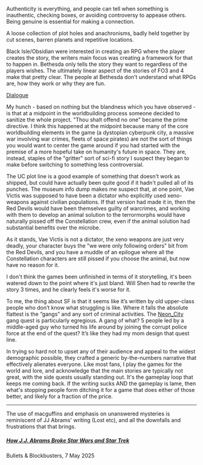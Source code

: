 Authenticity is everything, and people can tell when something is inauthentic, checking boxes, or avoiding controversy to appease others. Being genuine is essential for making a connection. 

A loose collection of plot holes and anachronisms, badly held together by cut scenes, barren planets and repetitive locations.

Black Isle/Obsidian were interested in creating an RPG where the player creates the story, the writers main focus was creating a framework for that to happen in. Bethesda only tells the story they want to regardless of the players wishes. The ultimately linear aspect of the stories of FO3 and 4 make that pretty clear. The people at Bethesda don't understand what RPGs are, how they work or why they are fun.

[Dialogue](Dialogue.md)

My hunch - based on nothing but the blandness which you have observed - is that at a midpoint in the worldbuilding process someone decided to sanitize the whole project. "Thou shalt offend no one" became the prime directive. I think this happened at the midpoint because many of the core worldbuilding elements in the game (a dystopian cyberpunk city, a massive war involving war crimes, fleets of space pirates) are not the sort of things you would want to center the game around if you had started with the premise of a more hopeful take on humanity's future in space. They are, instead, staples of the "gritter" sort of sci-fi story I suspect they began to make before switching to something less controversial.

The UC plot line is a good example of something that doesn't work as shipped, but could have actually been quite good if it hadn't pulled all of its punches. The museum info dump makes me suspect that, at one point, Vae Victis was supposed to have been a dictator who explicitly used xeno-weapons against civilian populations. If that version had made it in, then the Red Devils would have been themselves guilty of warcrimes, and working with them to develop an animal solution to the terrormorphs would have naturally pissed off the Constellation crew, even if the animal solution had substantial benefits over the microbe.

As it stands, Vae Victis is not a dictator, the xeno weapons are just very deadly, your character buys the "we were only following orders" bit from the Red Devils, and you have a muddle of an epilogue where all the Constellation characters are still pissed if you choose the animal, but now have no reason for it.

I don't think the games been unfinished in terms of it storytelling, it's been watered down to the point where it's just bland.
Will Shen had to rewrite the story 3 times, and he clearly feels it's worse for it.

To me, the thing about SF is that it seems like it’s written by old upper-class people who don’t know what struggling is like. Where it falls the absolute flattest is the “gangs” and any sort of criminal activities.
The [Neon_City](Neon_City.md) gang quest is particularly egregious. A gang of what? 5 people led by a middle-aged guy who turned his life around by joining the corrupt police force at the end of the quest? It’s like they had my mom design that quest line.

In trying so hard not to upset any of their audience and appeal to the widest demographic possible, they crafted a generic by-the-numbers narrative that effectively alienates everyone.
Like most fans, I play the games for the world and lore, and acknowledge that the main stories are typically not great, with the side quests usually standing out. It's the gameplay loop that keeps me coming back. If the writing sucks AND the gameplay is lame, then what's stopping people form ditching it for a game that does either of those better, and likely for a fraction of the price.

---

The use of macguffins and emphasis on unanswered mysteries is reminiscent of JJ Abrams' writing (Lost etc), and all the downfalls and frustrations that that brings.
##### [How J.J. Abrams Broke Star Wars and Star Trek](https://www.youtube.com/watch?v=KczF0DW5nXc&list=PLM_F6ru-Us2x81nVrr7NIWlvvpf5X4KwJ&index=87)
Bullets & Blockbusters, 7 May 2025